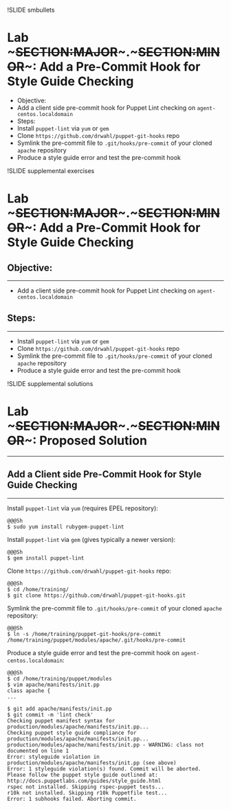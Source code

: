 !SLIDE smbullets
# Lab ~~~SECTION:MAJOR~~~.~~~SECTION:MINOR~~~: Add a Pre-Commit Hook for Style Guide Checking

* Objective:
 * Add a client side pre-commit hook for Puppet Lint checking on `agent-centos.localdomain`
* Steps:
 * Install `puppet-lint` via `yum` or `gem`
 * Clone `https://github.com/drwahl/puppet-git-hooks` repo
 * Symlink the pre-commit file to `.git/hooks/pre-commit` of your cloned `apache` repository
 * Produce a style guide error and test the pre-commit hook


!SLIDE supplemental exercises
# Lab ~~~SECTION:MAJOR~~~.~~~SECTION:MINOR~~~: Add a Pre-Commit Hook for Style Guide Checking

## Objective:

****

* Add a client side pre-commit hook for Puppet Lint checking on `agent-centos.localdomain`

## Steps:

****

* Install `puppet-lint` via `yum` or `gem`
* Clone `https://github.com/drwahl/puppet-git-hooks` repo
* Symlink the pre-commit file to `.git/hooks/pre-commit` of your cloned `apache` repository
* Produce a style guide error and test the pre-commit hook


!SLIDE supplemental solutions
# Lab ~~~SECTION:MAJOR~~~.~~~SECTION:MINOR~~~: Proposed Solution

****

## Add a Client side Pre-Commit Hook for Style Guide Checking

****

Install `puppet-lint` via `yum` (requires EPEL repository):

    @@@Sh
    $ sudo yum install rubygem-puppet-lint

Install `puppet-lint` via `gem` (gives typically a newer version):

    @@@Sh
    $ gem install puppet-lint

Clone `https://github.com/drwahl/puppet-git-hooks` repo:

    @@@Sh
    $ cd /home/training/
    $ git clone https://github.com/drwahl/puppet-git-hooks.git

Symlink the pre-commit file to `.git/hooks/pre-commit` of your cloned `apache` repository:

    @@@Sh
    $ ln -s /home/training/puppet-git-hooks/pre-commit /home/training/puppet/modules/apache/.git/hooks/pre-commit

Produce a style guide error and test the pre-commit hook on `agent-centos.localdomain`:

    @@@Sh
    $ cd /home/training/puppet/modules
    $ vim apache/manifests/init.pp
    class apache {
    ...

    $ git add apache/manifests/init.pp
    $ git commit -m 'lint check'
    Checking puppet manifest syntax for production/modules/apache/manifests/init.pp...
    Checking puppet style guide compliance for production/modules/apache/manifests/init.pp...
    production/modules/apache/manifests/init.pp - WARNING: class not documented on line 1
    Error: styleguide violation in production/modules/apache/manifests/init.pp (see above)
    Error: 1 styleguide violation(s) found. Commit will be aborted.
    Please follow the puppet style guide outlined at:
    http://docs.puppetlabs.com/guides/style_guide.html
    rspec not installed. Skipping rspec-puppet tests...
    r10k not installed. Skipping r10k Puppetfile test...
    Error: 1 subhooks failed. Aborting commit.
